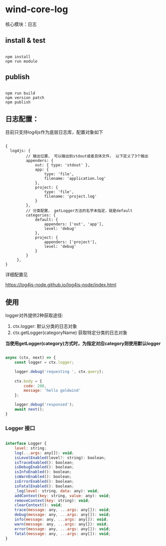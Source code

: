 # wind-core-log

核心模块：日志

## install & test

```shell script

npm install
npm run module

```

## publish

```shell script

npm run build
npm version patch
npm publish

```

## 日志配置： 

目前只支持log4js作为底层日志库，配置对象如下
```

{
  log4js: {
         // 输出位置， 可以输出到stdout或者具体文件， 以下定义了3个输出
         appenders: {
             out: { type: 'stdout' },
             app: {
                 type: 'file',
                 filename: 'application.log'
             },
             project: {
                 type: 'file',
                 filename: 'project.log'
             }
         },
         // 分类配置， getLogger方法的名字未指定，就是default
         categories: {
             default: {
                 appenders: ['out', 'app'],
                 level: 'debug'
             },
             project: {
                 appenders: ['project'],
                 level: 'debug'
             }
         }
     },
}

```

详细配置见

https://log4js-node.github.io/log4js-node/index.html

## 使用

logger对外提供2种获取途径:
1. ctx.logger: 默认分类的日志对象
2. ctx.getLogger(categoryName) 获取特定分类的日志对象

**当使用getLogger(category)方式时，为指定对应category则使用默认logger**
```javascript

async (ctx, next) => {
    const logger = ctx.logger;

    logger.debug('requesting ', ctx.query);
    
    ctx.body = {
        code: 200,
        message: 'hello goldwind'
    };

    logger.debug('responsed');
    await next();
}
```


### Logger 接口

```javascript

interface Logger {
    level: string;
    log(...args: any[]): void;
    isLevelEnabled(level?: string): boolean;
    isTraceEnabled(): boolean;
    isDebugEnabled(): boolean;
    isInfoEnabled(): boolean;
    isWarnEnabled(): boolean;
    isErrorEnabled(): boolean;
    isFatalEnabled(): boolean;
    _log(level: string, data: any): void;
    addContext(key: string, value: any): void;
    removeContext(key: string): void;
    clearContext(): void;
    trace(message: any, ...args: any[]): void;
    debug(message: any, ...args: any[]): void;
    info(message: any, ...args: any[]): void;
    warn(message: any, ...args: any[]): void;
    error(message: any, ...args: any[]): void;
    fatal(message: any, ...args: any[]): void;
}

```

